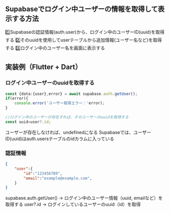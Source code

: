 ## Supabaseでログイン中ユーザーの情報を取得して表示する方法

1️⃣Supabaseの認証情報(auth.user)から、ログイン中のユーザーID(uuid)を取得する
2️⃣そのuuidを使用してuserテーブルから追加情報(ユーザー名など)を取得する
3️⃣ログイン中のユーザー名を画面に表示する

## 実装例（Flutter + Dart）

### ログイン中ユーザーのuuidを取得する
```typescript
const {data:{user},error} = await supabase.auth.getUser();
if(error){
	console.error('ユーザー取得エラー：'error);
}

//ログイン中のユーザーが存在すれば、そのユーザーのuuidを取得する
const uuid=user?.id;
```
ユーザーが存在しなければ、undefinedになる
Supabaseでは、ユーザーID(uuid)はauth.usersテーブルのidカラムに入っている

### 認証情報
```json
{
	"user":{
		"id":"123456789",
		"email":"example@example.com",
	}
}

```

supabase.auth.getUser() → ログイン中のユーザー情報（uuid, emailなど）を取得する
user?.id → ログインしているユーザーのuuid（id）を取得